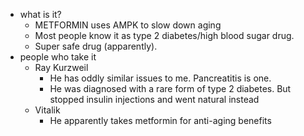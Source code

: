   * what is it?
    * METFORMIN uses AMPK to slow down aging
    * Most people know it as type 2 diabetes/high blood sugar drug.
    * Super safe drug (apparently).
  * people who take it
    * Ray Kurzweil
      * He has oddly similar issues to me. Pancreatitis is one.
      * He was diagnosed with a rare form of type 2 diabetes. But stopped insulin injections and went natural instead
    * Vitalik
      * He apparently takes metformin for anti-aging benefits
